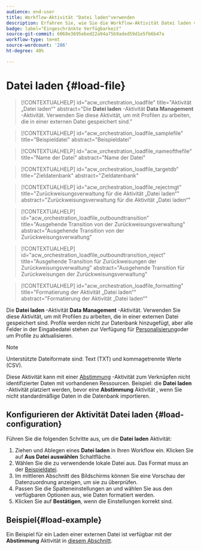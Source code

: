 ```yaml
---
audience: end-user
title: Workflow-Aktivität "Datei laden"verwenden
description: Erfahren Sie, wie Sie die Workflow-Aktivität Datei laden verwenden
badge: label="Eingeschränkte Verfügbarkeit"
source-git-commit: 6068e3695ebed22a94a75b9aded59d1e5fb6b47a
workflow-type: tm+mt
source-wordcount: '286'
ht-degree: 40%

---
```


# Datei laden  {#load-file}

>[!CONTEXTUALHELP]
>id="acw_orchestration_loadfile"
>title="Aktivität „Datei laden“"
>abstract="Die **Datei laden** -Aktivität **Data Management** -Aktivität. Verwenden Sie diese Aktivität, um mit Profilen zu arbeiten, die in einer externen Datei gespeichert sind."

>[!CONTEXTUALHELP]
>id="acw_orchestration_loadfile_samplefile"
>title="Beispieldatei"
>abstract="Beispieldatei"

>[!CONTEXTUALHELP]
>id="acw_orchestration_loadfile_nameofthefile"
>title="Name der Datei"
>abstract="Name der Datei"

>[!CONTEXTUALHELP]
>id="acw_orchestration_loadfile_targetdb"
>title="Zieldatenbank"
>abstract="Zieldatenbank"

>[!CONTEXTUALHELP]
>id="acw_orchestration_loadfile_rejectmgt"
>title="Zurückweisungsverwaltung für die Aktivität „Datei laden“"
>abstract="Zurückweisungsverwaltung für die Aktivität „Datei laden“"

>[!CONTEXTUALHELP]
>id="acw_orchestration_loadfile_outboundtransition"
>title="Ausgehende Transition von der Zurückweisungsverwaltung"
>abstract="Ausgehende Transition von der Zurückweisungsverwaltung"

>[!CONTEXTUALHELP]
>id="acw_orchestration_loadfile_outboundtransition_reject"
>title="Ausgehende Transition für Zurückweisungen der Zurückweisungsverwaltung"
>abstract="Ausgehende Transition für Zurückweisungen der Zurückweisungsverwaltung"

>[!CONTEXTUALHELP]
>id="acw_orchestration_loadfile_formatting"
>title="Formatierung der Aktivität „Datei laden“"
>abstract="Formatierung der Aktivität „Datei laden“"


Die **Datei laden** -Aktivität **Data Management** -Aktivität. Verwenden Sie diese Aktivität, um mit Profilen zu arbeiten, die in einer externen Datei gespeichert sind. Profile werden nicht zur Datenbank hinzugefügt, aber alle Felder in der Eingabedatei stehen zur Verfügung für [Personalisierung](../../personalization/gs-personalization.md)oder um Profile zu aktualisieren.


>[!NOTE]
>Unterstützte Dateiformate sind: Text (TXT) und kommagetrennte Werte (CSV).


Diese Aktivität kann mit einer [Abstimmung](reconciliation.md) -Aktivität zum Verknüpfen nicht identifizierter Daten mit vorhandenen Ressourcen. Beispiel: die **Datei laden** -Aktivität platziert werden, bevor eine **Abstimmung** Aktivität , wenn Sie nicht standardmäßige Daten in die Datenbank importieren.


## Konfigurieren der Aktivität Datei laden {#load-configuration}

Führen Sie die folgenden Schritte aus, um die **Datei laden** Aktivität:


1. Ziehen und Ablegen eines **Datei laden** in Ihren Workflow ein. Klicken Sie auf **Aus Datei auswählen** Schaltfläche.
1. Wählen Sie die zu verwendende lokale Datei aus. Das Format muss an der [Beispieldatei](../../audience/file-audience.md#sample-file).
1. Im mittleren Abschnitt des Bildschirms können Sie eine Vorschau der Datenzuordnung anzeigen, um sie zu überprüfen.
1. Passen Sie die Spalteneinstellungen an und wählen Sie aus den verfügbaren Optionen aus, wie Daten formatiert werden.
1. Klicken Sie auf **Bestätigen**, wenn die Einstellungen korrekt sind.

## Beispiel{#load-example}

Ein Beispiel für ein Laden einer externen Datei ist verfügbar mit der **Abstimmung** Aktivität in [diesem Abschnitt](reconciliation.md#example).